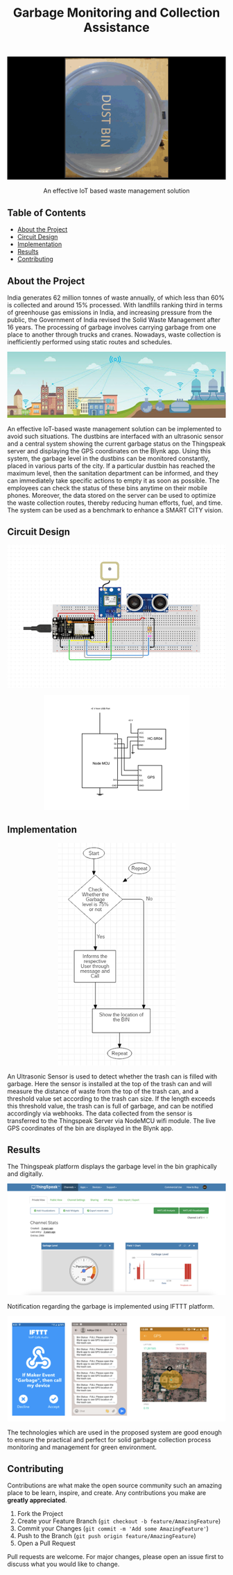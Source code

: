 <h1 align="center"> Garbage Monitoring and Collection Assistance</h1> <br>
<p align="center">
  <a href="#">
    <img alt="GMCA" title="GMCA" src="images/gmca-video.gif" >
  </a>
</p>

<p align="center">
  An effective IoT based waste management solution
</p>

<!-- START doctoc generated TOC please keep comment here to allow auto update -->
<!-- DON'T EDIT THIS SECTION, INSTEAD RE-RUN doctoc TO UPDATE -->
## Table of Contents

- [About the Project](#about-the-project)
- [Circuit Design](#circuit-design)
- [Implementation](#implementation)
- [Results](#results)
- [Contributing](#contributing)


<!-- END doctoc generated TOC please keep comment here to allow auto update -->

## About the Project

India generates 62 million tonnes of waste annually, of which less than 60% is collected and around 15% processed. With landfills ranking third in terms of greenhouse gas emissions in India, and increasing pressure from the public, the Government of India revised the Solid Waste Management after 16 years. The processing of garbage involves carrying garbage from one place to another through trucks and cranes. Nowadays, waste collection is inefficiently performed using static routes and schedules. 

<p align="center">
  <img src="images/project-image.png" alt="project image" >
</p>

An effective IoT-based waste management solution can be implemented to avoid such situations. The dustbins are interfaced with an ultrasonic sensor and a central system showing the current garbage status on the Thingspeak server and displaying the GPS coordinates on the Blynk app. Using this system, the garbage level in the dustbins can be monitored constantly, placed in various parts of the city. If a particular dustbin has reached the maximum level, then the sanitation department can be informed, and they can immediately take specific actions to empty it as soon as possible. The employees can check the status of these bins anytime on their mobile phones. Moreover, the data stored on the server can be used to optimize the waste collection routes, thereby reducing human efforts, fuel, and time. The system can be used as a benchmark to enhance a SMART CITY vision.

## Circuit Design

<p align="center">
  <img src="images/circuit.png" alt="System Flowchart" >
</p>

<p align="center">
  <img src="images/connections.png" alt="System Flowchart" >
</p>

## Implementation

<p align="center">
  <img src="images/system-flowchart.png" alt="System Flowchart" >
</p>

An Ultrasonic Sensor is used to detect whether the trash can is filled with garbage. Here the sensor is installed at the top of the trash can and will measure the distance of waste from the top of the trash can, and a threshold value set according to the trash can size. If the length exceeds this threshold value, the trash can is full of garbage, and can be notified accordingly via webhooks. The data collected from the sensor is transferred to the Thingspeak Server via NodeMCU wifi module.  The live GPS coordinates of the bin are displayed in the Blynk app. 

## Results

The Thingspeak platform displays the garbage level in the bin graphically and digitally.
<p align="center">
  <img src="images/thingspeak.png" alt="Thing Speak Server" width="550">
</p>

Notification regarding the garbage is implemented using IFTTT platform.
<p align="center">
  <img src="images/ifttt-blynk.png" alt="IFTTT Blynk">
</p>

The technologies which are used in the proposed system are good enough to ensure the practical and perfect for solid garbage collection process monitoring and management for green environment. 

## Contributing

Contributions are what make the open source community such an amazing place to be learn, inspire, and create. Any contributions you make are **greatly appreciated**.

1. Fork the Project
2. Create your Feature Branch (`git checkout -b feature/AmazingFeature`)
3. Commit your Changes (`git commit -m 'Add some AmazingFeature'`)
4. Push to the Branch (`git push origin feature/AmazingFeature`)
5. Open a Pull Request

Pull requests are welcome. For major changes, please open an issue first to discuss what you would like to change.

